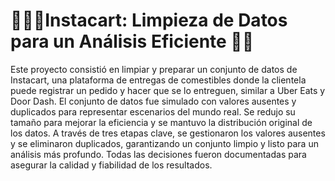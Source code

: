 # 🤳🏼🍎Instacart: Limpieza de Datos para un Análisis Eficiente 🌮🚗
Este proyecto consistió en limpiar y preparar un conjunto de datos de Instacart, una plataforma de entregas de comestibles donde la clientela puede registrar un pedido y hacer que se lo entreguen, similar a Uber Eats y Door Dash. El conjunto de datos fue simulado con valores ausentes y duplicados para representar escenarios del mundo real. Se redujo su tamaño para mejorar la eficiencia y se mantuvo la distribución original de los datos. A través de tres etapas clave, se gestionaron los valores ausentes y se eliminaron duplicados, garantizando un conjunto limpio y listo para un análisis más profundo. Todas las decisiones fueron documentadas para asegurar la calidad y fiabilidad de los resultados.
